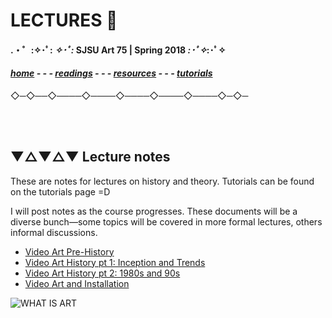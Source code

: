 
# LECTURES 📢

#### .・゜:✧･ﾟ: *✧･ﾟ:* SJSU Art 75 | Spring 2018 *:･ﾟ✧*:･ﾟ✧

#### ***[home](..) - - - [readings](../readings) - - - [resources](../resources) - - - [tutorials](../tutorials)***
 ◇─◇──◇────◇────◇────◇────◇────◇─◇─

 <br> <br>
## ▼△▼△▼ Lecture notes

These are notes for lectures on history and theory. Tutorials can be found on the tutorials page =D


I will post notes as the course progresses. These documents will be a diverse bunch—some topics will be covered in more formal lectures, others informal discussions.


* [Video Art Pre-History](01a_videoArtPreHistory)
* [Video Art History pt 1: Inception and Trends](01b_videoArtHistory_pt1)
* [Video Art History pt 2: 1980s and 90s](01c_videoArtHistory_pt2)
* [Video Art and Installation](02_videoArtInstallation)


![WHAT IS ART](https://media.giphy.com/media/12qxW9G7D2zShy/giphy.gif)

